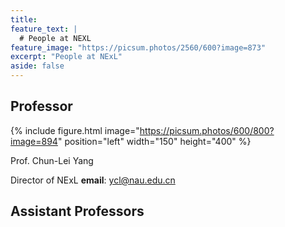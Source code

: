```yaml
---
title:
feature_text: |
  # People at NEXL
feature_image: "https://picsum.photos/2560/600?image=873"
excerpt: "People at NExL"
aside: false
---
```


## Professor

{% include figure.html image="https://picsum.photos/600/800?image=894" position="left" width="150" height="400" %}

Prof. Chun-Lei Yang

Director of NExL
**email**: ycl@nau.edu.cn



## Assistant Professors
